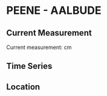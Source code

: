 # PEENE - AALBUDE

## Current Measurement

Current measurement: <Value topic="rivers/pegel-online/PEENE/AALBUDE/measurementValue"/> cm

## Time Series

<TimeSeries topic="rivers/pegel-online/PEENE/AALBUDE/measurementValue" period="week" />

## Location

<WorldMap>
  <Marker lat="53.84792684368427" lon="12.888041935015833" labelTopic="rivers/pegel-online/PEENE/AALBUDE/measurementValue" />
</WorldMap>
